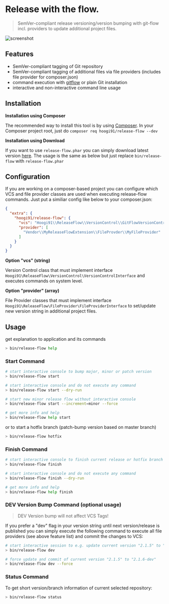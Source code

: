 # Release with the flow.
> SemVer-compliant release versioning/version bumping with git-flow incl. providers to update additional project files.

![screenshot](doc/screen.png "Usage")

## Features
* SemVer-compliant tagging of Git repository
* SemVer-compliant tagging of additional files via file providers (includes file provider for composer.json)
* command execution with [gitflow](https://github.com/nvie/gitflow) or plain Git installation
* interactive and non-interactive command line usage

## Installation

**Installation using Composer**

The recommended way to install this tool is by using [Composer](https://getcomposer.org/). In your Composer project root, just do `composer req hoogi91/release-flow --dev`

**Installation using Download**

If you want to use `release-flow.phar` you can simply download latest version  [here](https://github.com/hoogi91/release-flow/releases). The usage is the same as below but just replace `bin/release-flow` with `release-flow.phar`

## Configuration
If you are working on a composer-based project you can configure which VCS and file provider classes are used when executing release-flow commands. Just put a similiar config like below to your composer.json:
```json
{
  "extra": {
    "hoogi91/release-flow": {
      "vcs": "Hoogi91\\ReleaseFlow\\VersionControl\\GitFlowVersionControl",
      "provider": [
        "Vendor\\MyReleaseFlowExtension\\FileProvder\\MyFileProvider"
      ]
    }
  }
}
```

**Option "vcs" (string)**

Version Control class that must implement interface `Hoogi91\ReleaseFlow\VersionControl\VersionControlInterface` and executes commands on system level.

**Option "provider" (array)**

File Provider classes that must implement interface `Hoogi91\ReleaseFlow\FileProvider\FileProviderInterface` to set/update new version string in additional project files.

## Usage
get explanation to application and its commands
```bash
> bin/release-flow help
```

### Start Command
```bash
# start interactive console to bump major, minor or patch version
> bin/release-flow start

# start interactive console and do not execute any command
> bin/release-flow start --dry-run

# start new minor release flow without interactive console
> bin/release-flow start --increment=minor --force

# get more info and help
> bin/release-flow help start
```

or to start a hotfix branch (patch-bump version based on master branch)
```bash
> bin/release-flow hotfix
```

### Finish Command
```bash
# start interactive console to finish current release or hotfix branch
> bin/release-flow finish

# start interactive console and do not execute any command
> bin/release-flow finish --dry-run

# get more info and help
> bin/release-flow help finish
```

### DEV Version Bump Command (optional usage)
> DEV Version bump will not affect VCS Tags!

If you prefer a "dev" flag in your version string until next version/release is published you can simply execute the following command to execute all file providers (see above feature list) and commit the changes to VCS: 
```bash
# start interactive session to e.g. update current version "2.1.5" to "2.1.6-dev" 
> bin/release-flow dev

# force update and commit of current version "2.1.5" to "2.1.6-dev" 
> bin/release-flow dev --force
```

### Status Command
To get short version/branch information of current selected repository:
```bash
> bin/release-flow status
```